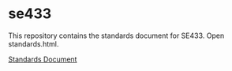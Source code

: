 se433
=====

This repository contains the standards document for SE433.
Open standards.html.

<a href="https://htmlpreview.github.io/?http://github.com/deckeraa/se433/blob/master/standards/standards.html">Standards Document</a>
